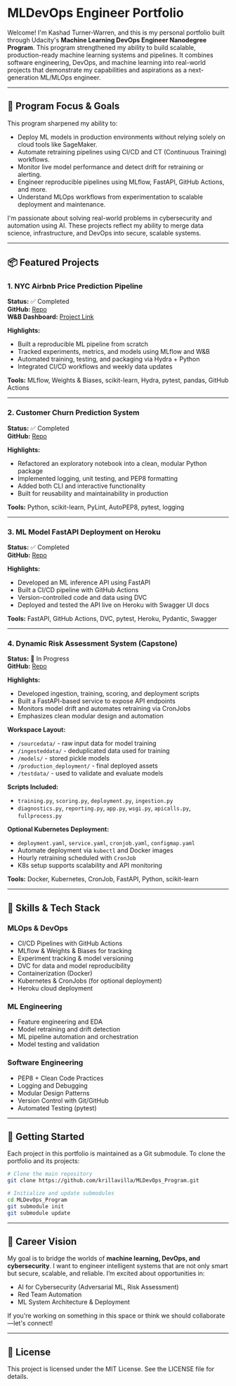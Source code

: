 # MLDevOps Engineer Portfolio

Welcome! I'm Kashad Turner-Warren, and this is my personal portfolio built through Udacity's **Machine Learning DevOps Engineer Nanodegree Program**. This program strengthened my ability to build scalable, production-ready machine learning systems and pipelines. It combines software engineering, DevOps, and machine learning into real-world projects that demonstrate my capabilities and aspirations as a next-generation ML/MLOps engineer.

---

## 🌟 Program Focus & Goals

This program sharpened my ability to:
- Deploy ML models in production environments without relying solely on cloud tools like SageMaker.
- Automate retraining pipelines using CI/CD and CT (Continuous Training) workflows.
- Monitor live model performance and detect drift for retraining or alerting.
- Engineer reproducible pipelines using MLflow, FastAPI, GitHub Actions, and more.
- Understand MLOps workflows from experimentation to scalable deployment and maintenance.

I'm passionate about solving real-world problems in cybersecurity and automation using AI. These projects reflect my ability to merge data science, infrastructure, and DevOps into secure, scalable systems.

---

## 📦 Featured Projects

### 1. NYC Airbnb Price Prediction Pipeline
**Status:** ✅ Completed  
**GitHub:** [Repo](https://github.com/krillavilla/Build-ML-Pipeline_for_Short-Term_Rental_Prices)  
**W&B Dashboard:** [Project Link](https://wandb.ai/build-ml-pipeline-for-short-term-rental-prices/nyc_airbnb)

**Highlights:**
- Built a reproducible ML pipeline from scratch
- Tracked experiments, metrics, and models using MLflow and W&B
- Automated training, testing, and packaging via Hydra + Python
- Integrated CI/CD workflows and weekly data updates

**Tools:** MLflow, Weights & Biases, scikit-learn, Hydra, pytest, pandas, GitHub Actions

---

### 2. Customer Churn Prediction System
**Status:** ✅ Completed  
**GitHub:** [Repo](https://github.com/krillavilla/MLDevOps_Program/tree/main/Predict_Customer_Churn)

**Highlights:**
- Refactored an exploratory notebook into a clean, modular Python package
- Implemented logging, unit testing, and PEP8 formatting
- Added both CLI and interactive functionality
- Built for reusability and maintainability in production

**Tools:** Python, scikit-learn, PyLint, AutoPEP8, pytest, logging

---

### 3. ML Model FastAPI Deployment on Heroku
**Status:** ✅ Completed  
**GitHub:** [Repo](https://github.com/krillavilla/Deploying_MLmodel_CloudApp_using_FastAPI)

**Highlights:**
- Developed an ML inference API using FastAPI
- Built a CI/CD pipeline with GitHub Actions
- Version-controlled code and data using DVC
- Deployed and tested the API live on Heroku with Swagger UI docs

**Tools:** FastAPI, GitHub Actions, DVC, pytest, Heroku, Pydantic, Swagger

---

### 4. Dynamic Risk Assessment System (Capstone)
**Status:** 🚧 In Progress  
**GitHub:** [Repo](https://github.com/krillavilla/Dynamic_Risk_Assesment_System)

**Highlights:**
- Developed ingestion, training, scoring, and deployment scripts
- Built a FastAPI-based service to expose API endpoints
- Monitors model drift and automates retraining via CronJobs
- Emphasizes clean modular design and automation

**Workspace Layout:**
- `/sourcedata/` - raw input data for model training
- `/ingesteddata/` - deduplicated data used for training
- `/models/` - stored pickle models
- `/production_deployment/` - final deployed assets
- `/testdata/` - used to validate and evaluate models

**Scripts Included:**
- `training.py`, `scoring.py`, `deployment.py`, `ingestion.py`
- `diagnostics.py`, `reporting.py`, `app.py`, `wsgi.py`, `apicalls.py`, `fullprocess.py`

**Optional Kubernetes Deployment:**
- `deployment.yaml`, `service.yaml`, `cronjob.yaml`, `configmap.yaml`
- Automate deployment via `kubectl` and Docker images
- Hourly retraining scheduled with `CronJob`
- K8s setup supports scalability and API monitoring

**Tools:** Docker, Kubernetes, CronJob, FastAPI, Python, scikit-learn

---

## 🧠 Skills & Tech Stack

### MLOps & DevOps
- CI/CD Pipelines with GitHub Actions
- MLflow & Weights & Biases for tracking
- Experiment tracking & model versioning
- DVC for data and model reproducibility
- Containerization (Docker)
- Kubernetes & CronJobs (for optional deployment)
- Heroku cloud deployment

### ML Engineering
- Feature engineering and EDA
- Model retraining and drift detection
- ML pipeline automation and orchestration
- Model testing and validation

### Software Engineering
- PEP8 + Clean Code Practices
- Logging and Debugging
- Modular Design Patterns
- Version Control with Git/GitHub
- Automated Testing (pytest)

---

## 📁 Getting Started
Each project in this portfolio is maintained as a Git submodule. To clone the portfolio and its projects:

```bash
# Clone the main repository
git clone https://github.com/krillavilla/MLDevOps_Program.git

# Initialize and update submodules
cd MLDevOps_Program
git submodule init
git submodule update
```

---

## 🔮 Career Vision
My goal is to bridge the worlds of **machine learning, DevOps, and cybersecurity**. I want to engineer intelligent systems that are not only smart but secure, scalable, and reliable. I’m excited about opportunities in:
- AI for Cybersecurity (Adversarial ML, Risk Assessment)
- Red Team Automation
- ML System Architecture & Deployment

If you're working on something in this space or think we should collaborate—let's connect!

---

## 📄 License
This project is licensed under the MIT License. See the LICENSE file for details.

